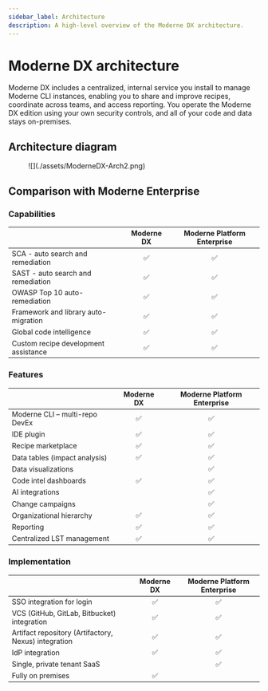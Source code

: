 ```yaml
---
sidebar_label: Architecture
description: A high-level overview of the Moderne DX architecture.
---
```


# Moderne DX architecture

Moderne DX includes a centralized, internal service you install to manage Moderne CLI instances, enabling you to share and improve recipes, coordinate across teams, and access reporting. You operate the Moderne DX edition using your own security controls, and all of your code and data stays on-premises.

## Architecture diagram

<figure>
  ![](./assets/ModerneDX-Arch2.png)
  <figcaption></figcaption>
</figure>

## Comparison with Moderne Enterprise

### Capabilities

|                                      |      Moderne DX      | Moderne Platform Enterprise |
| ------------------------------------ | :------------------: | :-------------------------: |
| SCA - auto search and remediation    | :white_check_mark: |     :white_check_mark:    |
| SAST - auto search and remediation   | :white_check_mark: |     :white_check_mark:    |
| OWASP Top 10 auto-remediation        | :white_check_mark: |     :white_check_mark:    |
| Framework and library auto-migration | :white_check_mark: |     :white_check_mark:    |
| Global code intelligence             | :white_check_mark: |     :white_check_mark:    |
| Custom recipe development assistance | :white_check_mark: |     :white_check_mark:    |

### Features

|                                |      Moderne DX      | Moderne Platform Enterprise |
| ------------------------------ | :------------------: | :-------------------------: |
| Moderne CLI – multi-repo DevEx | :white_check_mark: |     :white_check_mark:    |
| IDE plugin                     | :white_check_mark: |     :white_check_mark:    |
| Recipe marketplace             | :white_check_mark: |     :white_check_mark:    |
| Data tables (impact analysis)  | :white_check_mark: |     :white_check_mark:    |
| Data visualizations            |                      |     :white_check_mark:    |
| Code intel dashboards          | :white_check_mark: |     :white_check_mark:    |
| AI integrations                |                      |     :white_check_mark:    |
| Change campaigns               |                      |     :white_check_mark:    |
| Organizational hierarchy       | :white_check_mark: |     :white_check_mark:    |
| Reporting                      | :white_check_mark: |     :white_check_mark:    |
| Centralized LST management     | :white_check_mark: |     :white_check_mark:    |

### Implementation

|                                                      |      Moderne DX      | Moderne Platform Enterprise |
| ---------------------------------------------------- | :------------------: | :-------------------------: |
| SSO integration for login                            | :white_check_mark: |     :white_check_mark:    |
| VCS (GitHub, GitLab, Bitbucket) integration          | :white_check_mark: |     :white_check_mark:    |
| Artifact repository (Artifactory, Nexus) integration | :white_check_mark: |     :white_check_mark:    |
| IdP integration                                      | :white_check_mark: |     :white_check_mark:    |
| Single, private tenant SaaS                          |                      |     :white_check_mark:    |
| Fully on premises                                    | :white_check_mark: |                             |
